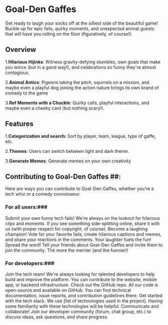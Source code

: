# Goal-Den Gaffes

Get ready to laugh your socks off at the silliest side of the beautiful game! Buckle up for epic fails, quirky moments, and unexpected animal guests that will have you rolling on the floor (figuratively, of course!).

## Overview
1.**Hilarious Hijinks**: Witness gravity-defying stumbles, own goals that make you wince (but in a good way!), and celebrations so funny they're almost contagious.

2.**Animal Antics**: Pigeons taking the pitch, squirrels on a mission, and maybe even a playful dog joining the action nature brings its own brand of comedy to the game

3.**Ref Moments with a Chuckle**: Quirky calls, playful interactions, and maybe even a cheeky card (but nothing scary!).

## Features
1.**Categorization and search:** Sort by player, team, league, type of gaffe, etc.

2.**Themes**: Users can switch between light and dark theme.

3.**Generate Memes**: Generate memes on your  own creativity

## Contributing to Goal-Den Gaffes ##: 
Here are ways you can contribute to Goal-Den Gaffes, whether you're a tech whiz or a comedy connoisseur:

### For all users:###

Submit your own funny tech fails! We're always on the lookout for hilarious clips and moments. If you see something side-splitting online, share it with us (with proper respect for copyright, of course).
Become a laughing champion! Vote for your favorite fails, create hilarious captions and memes, and share your reactions in the comments. Your laughter fuels the fun!
Spread the word! Tell your friends about Goal-Den Gaffes and invite them to join the community. The more the merrier (and the funnier)!

### For developers:###

Join the tech team! We're always looking for talented developers to help build and improve the platform. You can contribute to the website, mobile app, or backend infrastructure.
Check out the GitHub repo. All our code is open-source and available on GitHub. You can find technical documentation, issue reports, and contribution guidelines there.
Get started with the tech stack. We use [list of technologies used in the project]. Having some familiarity with these technologies will be helpful.
Communicate and collaborate! Join our developer community (forum, chat group, etc.) to discuss ideas, ask questions, and share progress.